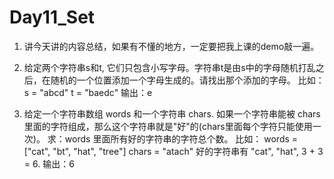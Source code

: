 # Day11_Set

1. 讲今天讲的内容总结，如果有不懂的地方，一定要把我上课的demo敲一遍。

2. 给定两个字符串s和t, 它们只包含小写字母。字符串t是由s中的字母随机打乱之后，在随机的一个位置添加一个字母生成的。请找出那个添加的字母。
比如：
s = "abcd"
t = "baedc"
输出：e

3. 给定一个字符串数组 words 和一个字符串 chars. 如果一个字符串能被 chars 里面的字符组成，那么这个字符串就是"好"的(chars里面每个字符只能使用一次)。
求：words 里面所有好的字符串的字符总个数。
比如：
words = ["cat", "bt", "hat", "tree"]
chars = "atach"
好的字符串有 "cat", "hat", 3 + 3 = 6.
输出：6